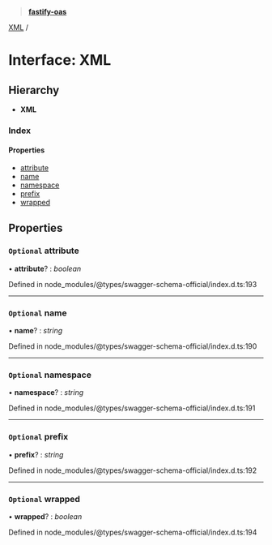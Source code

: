 > **[fastify-oas](../README.md)**

[XML](xml.md) /

# Interface: XML

## Hierarchy

* **XML**

### Index

#### Properties

* [attribute](xml.md#optional-attribute)
* [name](xml.md#optional-name)
* [namespace](xml.md#optional-namespace)
* [prefix](xml.md#optional-prefix)
* [wrapped](xml.md#optional-wrapped)

## Properties

### `Optional` attribute

• **attribute**? : *boolean*

Defined in node_modules/@types/swagger-schema-official/index.d.ts:193

___

### `Optional` name

• **name**? : *string*

Defined in node_modules/@types/swagger-schema-official/index.d.ts:190

___

### `Optional` namespace

• **namespace**? : *string*

Defined in node_modules/@types/swagger-schema-official/index.d.ts:191

___

### `Optional` prefix

• **prefix**? : *string*

Defined in node_modules/@types/swagger-schema-official/index.d.ts:192

___

### `Optional` wrapped

• **wrapped**? : *boolean*

Defined in node_modules/@types/swagger-schema-official/index.d.ts:194